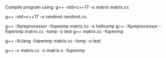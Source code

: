 
Compile program using:
g++ -std=c++17 -o matrix matrix.cc

g++ -std=c++17 -o randmst randmst.cc

g++ -Xpreprocessor -fopenmp matrix.cc  -o  hellosmp
g++ -Xpreprocessor -fopenmp matrix.cc -lomp -o test
g++ matrix.cc -fopenmp

g++ -Xclang -fopenmp matrix.cc -lomp -o test

g++ -c matrix.cc -o matrix.o -fopenmp